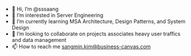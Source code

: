 - 👋 Hi, I’m @sssaang
- 👀 I’m interested in Server Engineering
- 🌱 I’m currently learning MSA Architecture, Design Patterns, and System Design
- 💞️ I’m looking to collaborate on projects associates heavy user traffics and data management
- 📫 How to reach me sangmin.kim@business-canvas.com

<!---
sssaang/sssaang is a ✨ special ✨ repository because its `README.md` (this file) appears on your GitHub profile.
You can click the Preview link to take a look at your changes.
--->
